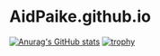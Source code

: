 # AidPaike.github.io
[![Anurag's GitHub stats](https://github-readme-stats.vercel.app/api?username=AidPaike)](https://github.com/anuraghazra/github-readme-stats)
[![trophy](https://github-profile-trophy.vercel.app/?username=AidPaike&theme=onedark)](https://github.com/ryo-ma/github-profile-trophy)